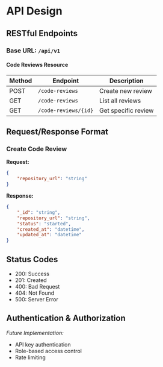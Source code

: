 # API Design

## RESTful Endpoints

### Base URL: `/api/v1`

#### Code Reviews Resource

| Method | Endpoint | Description |
|--------|----------|-------------|
| POST | `/code-reviews` | Create new review |
| GET | `/code-reviews` | List all reviews |
| GET | `/code-reviews/{id}` | Get specific review |

## Request/Response Format

### Create Code Review

**Request:**
```json
{
    "repository_url": "string"
}
```

**Response:**
```json
{
    "_id": "string",
    "repository_url": "string",
    "status": "started",
    "created_at": "datetime",
    "updated_at": "datetime"
}
```

## Status Codes

- 200: Success
- 201: Created
- 400: Bad Request
- 404: Not Found
- 500: Server Error

## Authentication & Authorization

*Future Implementation:*
- API key authentication
- Role-based access control
- Rate limiting 